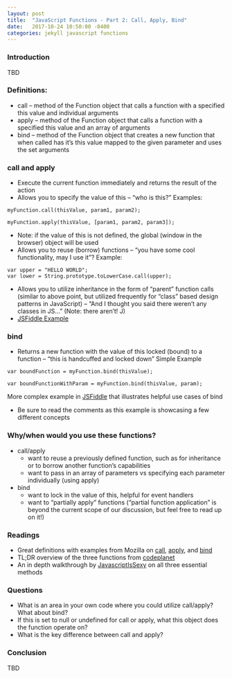 ```yaml
---
layout: post
title:  "JavaScript Functions - Part 2: Call, Apply, Bind"
date:   2017-10-24 10:50:00 -0400
categories: jekyll javascript functions
---
```


### Introduction
TBD

### Definitions:
- call – method of the Function object that calls a function with a specified this value and individual arguments
- apply – method of the Function object that calls a function with a specified this value and an array of arguments
- bind – method of the Function object that creates a new function that when called has it’s this value mapped to the given parameter and uses the set arguments

### call and apply
  - Execute the current function immediately and returns the result of the action
  - Allows you to specify the value of this – “who is this?”
Examples:
``` 
myFunction.call(thisValue, param1, param2);
```
```
myFunction.apply(thisValue, [param1, param2, param3]);
```
- Note: if the value of this is not defined, the global (window in the browser) object will be used
- Allows you to reuse (borrow) functions – “you have some cool functionality, may I use it”?
Example:
```
var upper = "HELLO WORLD";
var lower = String.prototype.toLowerCase.call(upper);
```
- Allows you to utilize inheritance in the form of “parent” function calls (similar to above point, but utilized frequently for “class” based design patterns in JavaScript) – “And I thought you said there weren’t any classes in JS…” (Note: there aren’t! J)
- [JSFiddle Example](https://jsfiddle.net/0z3pyy27/2/)

### bind
- Returns a new function with the value of this locked (bound) to a function – “this is handcuffed and locked down”
Simple Example
```
var boundFunction = myFunction.bind(thisValue);
```
```
var boundFunctionWithParam = myFunction.bind(thisValue, param);
```

More complex example in [JSFiddle](https://jsfiddle.net/f5vs5jug/11/) that illustrates helpful use cases of bind
- Be sure to read the comments as this example is showcasing a few different concepts
 
### Why/when would you use these functions?
- call/apply
  - want to reuse a previously defined function, such as for inheritance or to borrow another function’s capabilities
  - want to pass in an array of parameters vs specifying each parameter individually (using apply)
- bind
  - want to lock in the value of this, helpful for event handlers
  - want to “partially apply” functions (“partial function application” is beyond the current scope of our discussion, but feel free to read up on it!)
 
### Readings
- Great definitions with examples from Mozilla on [call](https://developer.mozilla.org/en-US/docs/Web/JavaScript/Reference/Global_Objects/Function/call), [apply](https://developer.mozilla.org/en-US/docs/Web/JavaScript/Reference/Global_Objects/Function/apply), and [bind](https://developer.mozilla.org/en-US/docs/Web/JavaScript/Reference/Global_Objects/Function/bind)
- TL;DR overview of the three functions from [codeplanet](https://codeplanet.io/javascript-apply-vs-call-vs-bind)
- An in depth walkthrough by [JavascriptIsSexy](http://javascriptissexy.com/javascript-apply-call-and-bind-methods-are-essential-for-javascript-professionals/) on all three essential methods

### Questions
- What is an area in your own code where you could utilize call/apply? What about bind?
- If this is set to null or undefined for call or apply, what this object does the function operate on?
- What is the key difference between call and apply?

### Conclusion
TBD
